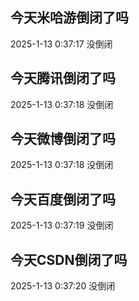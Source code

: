 ## 今天米哈游倒闭了吗

2025-1-13 0:37:17 没倒闭

## 今天腾讯倒闭了吗

2025-1-13 0:37:18 没倒闭

## 今天微博倒闭了吗

2025-1-13 0:37:18 没倒闭

## 今天百度倒闭了吗

2025-1-13 0:37:19 没倒闭

## 今天CSDN倒闭了吗

2025-1-13 0:37:20 没倒闭

